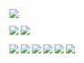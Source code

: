 
<a href="[연결할 링크]" target="_blank"><img src="https://img.shields.io/badge/[쓰고 싶은 텍스트]-[컬러 코드]?style=flat-square&logo=[브랜드 이름]&logoColor=white"/></a>

<a href="mailto:dwkang921@gmail.com" target="_blank"><img src="https://img.shields.io/badge/dwkang921@gmail.com-EA4335?style=flat-square&logo=dwkang921@gmail.com&logoColor=white"></a>
<a href="www.linkedin.com/in/dwkang921" target="_blank"><img src="https://img.shields.io/badge/Dongwoo Kang-0A66C2?style=flat-square&logo=Gmail&logoColor=white"></a>


<img src="https://img.shields.io/badge/[쓰고 싶은 텍스트]-[컬러 코드]?style=flat-square&logo=[브랜드 이름]&logoColor=white"/>

<img src="https://img.shields.io/badge/Python-3776AB?style=flat-square&logo=Python&logoColor=white"/>
<img src="https://img.shields.io/badge/Amazon AWS-232F3E?style=flat-square&logo=Amazon AWS&logoColor=white"/>
<img src="https://img.shields.io/badge/Node.js-339933??style=flat-square&logo=Node.js&logoColor=white"/>                                                             <img src="https://img.shields.io/badge/JavaScript-F7DF1E?style=flat-square&logo=JavaScript&logoColor=white/>
<img src="https://img.shields.io/badge/HTML5-E34F26??style=flat-square&logo=HTML5&logoColor=white"/>
<img src="https://img.shields.io/badge/CSS3-1572B6??style=flat-square&logo=CSS3&logoColor=white"/>


